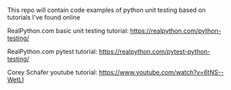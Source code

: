 This repo will contain code examples of python unit testing based on tutorials I've found online

RealPython.com basic unit testing tutorial: https://realpython.com/python-testing/

RealPython.com pytest tutorial: https://realpython.com/pytest-python-testing/

Corey Schafer youtube tutorial: https://www.youtube.com/watch?v=6tNS--WetLI


